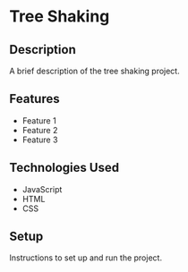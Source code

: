 # Tree Shaking

## Description

A brief description of the tree shaking project.

## Features

- Feature 1
- Feature 2
- Feature 3

## Technologies Used

- JavaScript
- HTML
- CSS

## Setup

Instructions to set up and run the project.
